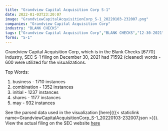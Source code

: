 ```yaml
---
title: "Grandview Capital Acquisition Corp S-1"
date: 2022-01-03T23:20:07
image: "GrandviewCapitalAcquisitionCorp_S-1_20220103-232007.png"
companies: "Grandview Capital Acquisition Corp"
industry: "BLANK CHECKS"
tags: ["Grandview Capital Acquisition Corp","BLANK CHECKS","12-30-2021","S-1"]
forms: "S-1"
---
```

Grandview Capital Acquisition Corp, which is in the Blank Checks [6770] industry, SEC S-1 filing on December 30, 2021 had 71592 (cleaned) words - 600 were utilized for the visualizations.

Top Words:
1. business - 1710 instances
2. combination - 1352 instances
3. initial - 1237 instances
4. shares - 1177 instances
5. may - 932 instances


See the parsed data used in the visualization [here]({{< staticlink name=GrandviewCapitalAcquisitionCorp_S-1_20220103-232007.json >}}).  
View the actual filing on the SEC website [here](https://www.sec.gov/Archives/edgar/data/1831299/0001104659-21-154385.txt)
